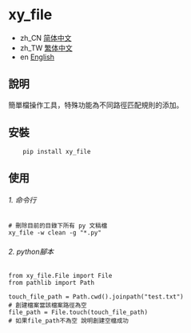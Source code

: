 # xy_file

- zh_CN [简体中文](readme/README_zh_CN.md)
- zh_TW [繁体中文](readme/README_zh_TW.md)
- en [English](readme/README_en.md)

## 說明
簡單檔操作工具，特殊功能為不同路徑匹配規則的添加。


## 安裝

```
    pip install xy_file
```

## 使用

###### 1. 命令行
```
# 刪除目前的目錄下所有 py 文稿檔
xy_file -w clean -g "*.py"

```

###### 2. python腳本

```
from xy_file.File import File
from pathlib import Path

touch_file_path = Path.cwd().joinpath("test.txt")
# 創建檔案當該檔案路徑為空
file_path = File.touch(touch_file_path)
# 如果file_path不為空 說明創建空檔成功
```